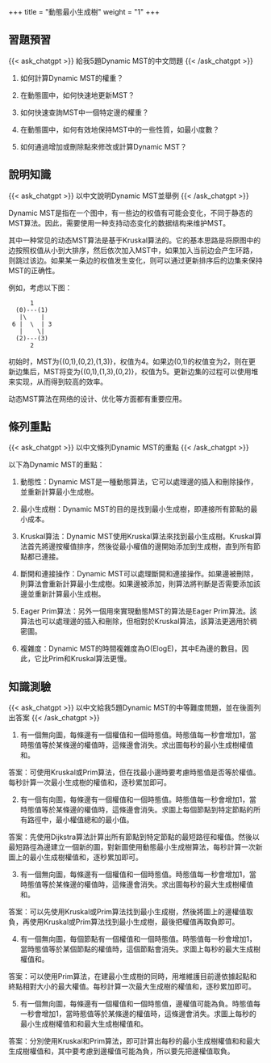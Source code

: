 +++
title = "動態最小生成樹"
weight = "1"
+++
## 習題預習
{{< ask_chatgpt >}}
給我5題Dynamic MST的中文問題
{{< /ask_chatgpt >}}



1. 如何計算Dynamic MST的權重？

2. 在動態圖中，如何快速地更新MST？

3. 如何快速查詢MST中一個特定邊的權重？

4. 在動態圖中，如何有效地保持MST中的一些性質，如最小度數？

5. 如何通過增加或刪除點來修改或計算Dynamic MST？   

## 說明知識
{{< ask_chatgpt >}}
以中文說明Dynamic MST並舉例
{{< /ask_chatgpt >}}



Dynamic MST是指在一个图中，有一些边的权值有可能会变化，不同于静态的MST算法。因此，需要使用一种支持动态变化的数据结构来维护MST。

其中一种常见的动态MST算法是基于Kruskal算法的。它的基本思路是将原图中的边按照权值从小到大排序，然后依次加入MST中，如果加入当前边会产生环路，则跳过该边。如果某一条边的权值发生变化，则可以通过更新排序后的边集来保持MST的正确性。

例如，考虑以下图：

```
      1
  (0)---(1)
   |\    |
 6 |  \  | 3
   |    \|
  (2)---(3)
      2
```
 
初始时，MST为{(0,1),(0,2),(1,3)}，权值为4。如果边(0,1)的权值变为2，则在更新边集后，MST将变为{(0,1),(1,3),(0,2)}，权值为5。更新边集的过程可以使用堆来实现，从而得到较高的效率。

动态MST算法在网络的设计、优化等方面都有重要应用。   

## 條列重點
{{< ask_chatgpt >}}
以中文條列Dynamic MST的重點
{{< /ask_chatgpt >}}



以下為Dynamic MST的重點：

1. 動態性：Dynamic MST是一種動態算法，它可以處理邊的插入和刪除操作，並重新計算最小生成樹。

2. 最小生成樹：Dynamic MST的目的是找到最小生成樹，即連接所有節點的最小成本。

3. Kruskal算法：Dynamic MST使用Kruskal算法來找到最小生成樹。Kruskal算法首先將邊按權值排序，然後從最小權值的邊開始添加到生成樹，直到所有節點都已連接。

4. 斷開和連接操作：Dynamic MST可以處理斷開和連接操作。如果邊被刪除，則算法會重新計算最小生成樹。如果邊被添加，則算法將判斷是否需要添加該邊並重新計算最小生成樹。

5. Eager Prim算法：另外一個用來實現動態MST的算法是Eager Prim算法。該算法也可以處理邊的插入和刪除，但相對於Kruskal算法，該算法更適用於稠密圖。

6. 複雜度：Dynamic MST的時間複雜度為O(ElogE)，其中E為邊的數目。因此，它比Prim和Kruskal算法更慢。   

## 知識測驗
{{< ask_chatgpt >}}
以中文給我5題Dynamic MST的中等難度問題，並在後面列出答案
{{< /ask_chatgpt >}}



1. 有一個無向圖，每條邊有一個權值和一個時態值。時態值每一秒會增加1，當時態值等於某條邊的權值時，這條邊會消失。求出圖每秒的最小生成樹權值和。

答案：可使用Kruskal或Prim算法，但在找最小邊時要考慮時態值是否等於權值。每秒計算一次最小生成樹的權值和，逐秒累加即可。

2. 有一個有向圖，每條邊有一個權值和一個時態值。時態值每一秒會增加1，當時態值等於某條邊的權值時，這條邊會消失。求圖上每個節點到特定節點的所有路徑中，最小權值總和的最小值。

答案：先使用Dijkstra算法計算出所有節點到特定節點的最短路徑和權值。然後以最短路徑為邊建立一個新的圖，對新圖使用動態最小生成樹算法，每秒計算一次新圖上的最小生成樹權值和，逐秒累加即可。

3. 有一個無向圖，每條邊有一個權值和一個時態值。時態值每一秒會增加1，當時態值等於某條邊的權值時，這條邊會消失。求出圖每秒的最大生成樹權值和。

答案：可以先使用Kruskal或Prim算法找到最小生成樹，然後將圖上的邊權值取負，再使用Kruskal或Prim算法找到最小生成樹，最後把權值再取負即可。

4. 有一個無向圖，每個節點有一個權值和一個時態值。時態值每一秒會增加1，當時態值等於某個節點的權值時，這個節點會消失。求圖上每秒的最大生成樹權值和。

答案：可以使用Prim算法，在建最小生成樹的同時，用堆維護目前邊依據起點和終點相對大小的最大權值。每秒計算一次最大生成樹的權值和，逐秒累加即可。

5. 有一個無向圖，每條邊有一個權值和一個時態值，邊權值可能為負。時態值每一秒會增加1，當時態值等於某條邊的權值時，這條邊會消失。求圖上每秒的最小生成樹權值和和最大生成樹權值和。

答案：分別使用Kruskal和Prim算法，即可計算出每秒的最小生成樹權值和和最大生成樹權值和，其中要考慮到邊權值可能為負，所以要先把邊權值取負。   

